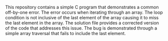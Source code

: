 This repository contains a simple C program that demonstrates a common off-by-one error. The error occurs when iterating through an array. The loop condition is not inclusive of the last element of the array causing it to miss the last element in the array. The solution file provides a corrected version of the code that addresses this issue. The bug is demonstrated through a simple array traversal that fails to include the last element.